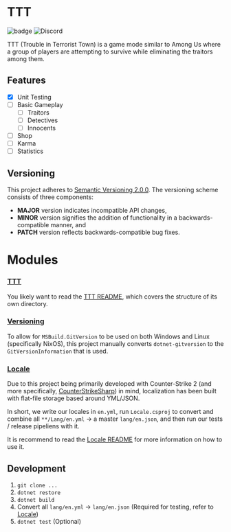 # TTT

![badge](https://img.shields.io/endpoint?url=https://gist.githubusercontent.com/MSWS/6289e1f34da3b70fbba5f84f5ffb25a1/raw/code-coverage.json)
![Discord](https://img.shields.io/discord/623439460683481091?style=for-the-badge&logo=discord&label=Discord)

TTT (Trouble in Terrorist Town) is a game mode similar to Among Us where a group of players are attempting to
survive while eliminating the traitors among them.

## Features

- [X] Unit Testing
- [ ] Basic Gameplay
    - [ ] Traitors
    - [ ] Detectives
    - [ ] Innocents
- [ ] Shop
- [ ] Karma
- [ ] Statistics

## Versioning

This project adheres to [Semantic Versioning 2.0.0](https://semver.org/spec/v2.0.0.html).
The versioning scheme consists of three components:

- **MAJOR** version indicates incompatible API changes,
- **MINOR** version signifies the addition of functionality in a backwards-compatible manner, and
- **PATCH** version reflects backwards-compatible bug fixes.

# Modules

### [TTT](./TTT)

You likely want to read the [TTT README](./TTT/README.md), which covers the structure of its own directory.

### [Versioning](./Versioning)

To allow for `MSBuild.GitVersion` to be used on both Windows and Linux (specifically NixOS), this project manually
converts `dotnet-gitversion` to the `GitVersionInformation` that is used.

### [Locale](./Locale)

Due to this project being primarily developed with Counter-Strike 2 (and more
specifically, [CounterStrikeSharp](https://github.com/roflmuffin/CounterStrikeSharp)) in mind, localization has been
built with flat-file storage based around YML/JSON.

In short, we write our locales in `en.yml`, run `Locale.csproj` to convert and combine all `**/Lang/en.yml` -> a master
`lang/en.json`, and then run our tests / release pipeliens with it.

It is recommend to read the [Locale README](./Locale/README.md) for more information on how to use it.

## Development

1. `git clone ...`
2. `dotnet restore`
3. `dotnet build`
4. Convert all `lang/en.yml` -> `lang/en.json` (Required for testing, refer to [Locale](./Locale/README.md))
5. `dotnet test` (Optional)
